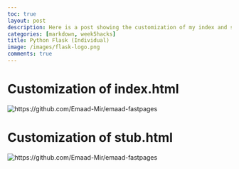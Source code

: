```yaml
---
toc: true
layout: post
description: Here is a post showing the customization of my index and stub pages on the python flask server.
categories: [markdown, week5hacks]
title: Python Flask (Individual)
image: /images/flask-logo.png
comments: true
---
```


# Customization of index.html
![]({{site.baseurl}}/images/index.png "https://github.com/Emaad-Mir/emaad-fastpages")



# Customization of stub.html
![]({{site.baseurl}}/images/stub.png "https://github.com/Emaad-Mir/emaad-fastpages")



